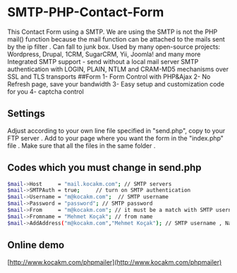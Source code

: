 
# SMTP-PHP-Contact-Form
This Contact Form using a SMTP. We are using the SMTP is not the PHP mail() function because the mail function can be attached to the mails sent by the ip filter . Can fall to junk box.
Used by many open-source projects: Wordpress, Drupal, 1CRM, SugarCRM, Yii, Joomla! and many more Integrated SMTP support - send without a local mail server SMTP authentication with LOGIN, PLAIN, NTLM and CRAM-MD5 mechanisms over SSL and TLS transports
##Form
1- Form Control with PHP&Ajax
2- No Refresh page, save your bandwidth
3- Easy setup and customization code for you
4- captcha control

## Settings
Adjust according to your own line file specified in "send.php", copy to your FTP server . Add to your page where you want the form in the "index.php" file . Make sure that all the files in the same folder .

## Codes which you must change in send.php
```bash
$mail->Host     = "mail.kocakm.com"; // SMTP servers
$mail->SMTPAuth = true;     // turn on SMTP authentication
$mail->Username = "m@kocakm.com";  // SMTP username
$mail->Password = "password"; // SMTP password
$mail->From     = "m@kocakm.com"; // it must be a match with SMTP username
$mail->Fromname = "Mehmet Koçak"; // from name
$mail->AddAddress("m@kocakm.com","Mehmet Koçak"); // SMTP username , Name Surname
```

## Online demo
[http://www.kocakm.com/phpmailer](http://www.kocakm.com/phpmailer)
